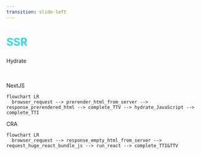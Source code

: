 ```yaml
---
transition: slide-left
---
```

# SSR

<div style='margin-top:24px'>Hydrate</div>

<br>
<br>

<span>NextJS</span>
```mermaid
flowchart LR
  browser_request --> prerender_html_from_server --> response_prerendered_html --> complete_TTV --> hydrate_JavaScript --> complete_TTI
```

<span>CRA</span>
```mermaid
flowchart LR
  browser_request --> response_empty_html_from_server --> request_huge_react_bundle_js --> run_react --> complete_TTI&TTV
```

<br>
<br>




<style>
h1 {
  background-color: #2B90B6;
  background-image: linear-gradient(52deg, #34dae7 3%, #0daeff 97%);
  background-size: 100%;
  -webkit-background-clip: text;
  -moz-background-clip: text;
  -webkit-text-fill-color: transparent;
  -moz-text-fill-color: transparent;
}
#highlight {
  background-color: #2B90B6;
  background-image: linear-gradient(52deg, #34dae7 3%, #0daeff 97%);
  background-size: 100%;
  -webkit-background-clip: text;
  -moz-background-clip: text;
  -webkit-text-fill-color: transparent;
  -moz-text-fill-color: transparent;
}
strong {
  background-color: #2B90B6;
  background-image: linear-gradient(52deg, #34dae7 3%, #0daeff 97%);
  background-size: 100%;
  -webkit-background-clip: text;
  -moz-background-clip: text;
  -webkit-text-fill-color: transparent;
  -moz-text-fill-color: transparent;
}
li {
  margin-bottom: 12px
}
.my-transition-enter-active,
.my-transition-leave-active {
  transition: opacity 0.9s ease;
}

.my-transition-enter-from,
.my-transition-leave-to {
  opacity: 0;
}
</style>


<!-- SSR의 개념에 대해 이해하려면 Hydrate의 개념을 먼저 이해햐아 합니다. 
Next.js에서 Hydration은 클라이언트 측에서 서버 측 렌더링된 HTML과 함께 전송된 JavaScript 코드를 실행하여 페이지의 인터랙티브한 부분을 초기화하는 과정을 의미합니다.

지금부터 위의 과정이 어떻게 일어나는지 간략하게 설명하겠습니다. 

1. browser의 request를 받으면 Next Server는 빠르게 html을 사전 랜더링하거나, 이미 생성한 html 파일을 브라우저에 제공합니다. 

2. 이 때 유저는 화면을 볼 수 있지만, 동작(interaction)은 할 수 없는데요.
아직 하이드레이션이 이루어지지 않았기 때문입니다.

3. 하이드레이션은 렌더링된 HTML에 이벤트 리스너, 리액트 상태 핸들링 등 자바스크립트 코드를 연결해주어 사이트의 인터렉션을 주입하는 개념으로 이해하시면 되는데요. 

4. Hydration은 두 가지 주요 단계로 이루어집니다. 첫 번째 단계는 초기 페이지 로딩 시 클라이언트에서 JavaScript 번들 파일을 다운로드하는 것입니다. 이 JavaScript 번들 파일에는 Next.js 클라이언트 측 라우팅과 상태 관리를 위한 코드가 포함될 수 있습니다. 이 파일은 서버로부터 전송된 HTML과 함께 전달됩니다.

5. 두 번째 단계는 JavaScript 코드가 실행되면서 해당 페이지의 컴포넌트를 초기화하는 것입니다. 이 과정에서 클라이언트에서 페이지의 상태를 복원하고, 이벤트 리스너를 등록하고, 필요한 데이터를 로드하는 등의 작업이 수행됩니다. 이 단계에서 컴포넌트의 상태와 DOM 요소들이 서버에서 렌더링된 초기 상태와 일치하도록 업데이트됩니다.

매말랐던 스펀지에 물이 빠르게 흡수되듯이, 우리의 웹 페이지는 hydration과정을 통해 빠르게 인터렉티브해집니다.

5. 그러면 왜 이러한 과정이 필요한 것일까요? 

6. 이는 Next.js가 이미 서버에서 보여줄 HTML 컨텐츠를 프리랜더해서 가져오기 때문에, JavaScript가 실행되며 재차 DOM을 그리는 일은 비효율적이기 때문입니다. (참고로 Dom 요소를 새롭게 업데이트 하는 작업은 코스트가 큰 작업입니다. 우리가 리액트를 사용하는 이유중 하나이기도 하죠) 따라서 render()메소드가 아닌 hydrate() 메소드로 서버에서 받아온 HTML을 클라이언트에서 다시 재구성 하는 행위를 최소한으로 하고, 이미 구성된 DOM 요소에 유저가 상호작용할 수 있는 이벤트 리스너만 연결하는 것입니다. 
 -->